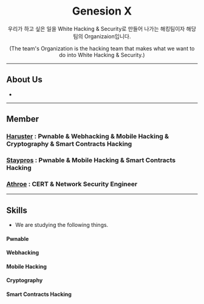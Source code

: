 <div align="center">
  
# Genesion X
우리가 하고 싶은 일을 White Hacking & Security로 만들어 나가는 해킹팀이자 해당 팀의 Organizaion입니다.

(The team's Organization is the hacking team that makes what we want to do into White Hacking & Security.)

</div>

---------------------------

## About Us
- 

------------------------------

## Member

### <a href="https://github.com/haruster">Haruster</a> : Pwnable & Webhacking & Mobile Hacking & Cryptography & Smart Contracts Hacking
### <a href="https://github.com/staypros">Staypros</a> : Pwnable & Mobile Hacking & Smart Contracts Hacking
### <a href="https://github.com/athroe">Athroe</a> : CERT & Network Security Engineer

----------------------------------

## Skills 

- We are studying the following things.

#### Pwnable
#### Webhacking
#### Mobile Hacking
#### Cryptography
#### Smart Contracts Hacking







